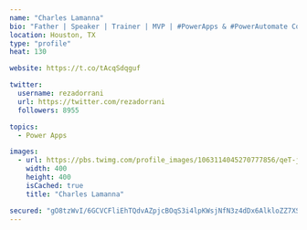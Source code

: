 ```yaml
---
name: "Charles Lamanna"
bio: "Father | Speaker | Trainer | MVP | #PowerApps & #PowerAutomate Community Super User | YouTuber Right-pointing triangle http://youtube.com/c/rezadorrani | Learn - Share - Clockwise rightwards and leftwards open circle arrows"
location: Houston, TX
type: "profile"
heat: 130

website: https://t.co/tAcqSdqguf

twitter:
  username: rezadorrani
  url: https://twitter.com/rezadorrani
  followers: 8955

topics:
  - Power Apps

images:
  - url: https://pbs.twimg.com/profile_images/1063114045270777856/qeT-jpWr_400x400.jpg
    width: 400
    height: 400
    isCached: true
    title: "Charles Lamanna"

secured: "gO8tzWvI/6GCVCFliEhTQdvAZpjcBOqS3i4lpKWsjNfN3z4dDx6AlkloZZ7XSr0oLJ3i0rSZAYmu4ydm+Fjd+bDXeQLG07bMxrwdtX/y7UsQxvbd4gp4o4Ki5tegNYgMHevsm3cwadpo9hL0N/Kj9QBvbsuNDYqaaPlR7oC4gSqJi57mNsnB1qAgwYXCOq+ZXSpqz4ORqxwrSpsVeOjGuqv9L1pQFjXDgquFDg3eMHhYhn3R0pk3lTd2dfBZ/i8q+kcY25YK9BQrWufjdFkyDJT6QC8iQdezbQuP7kmZAlSnnKHg7OvUeSgex8iJR5tqwohStYdFQokZ74C6b9GKrOTitRzcEo66WLCut9s7Y3qCu8kZnW3+OvecD0xt6b6kvJzTF3HR3HB0IOerycYwlROOSI1ZM7MiliDFBBczejw=;yTn6un0VVk49Vz/1oTSl/w=="
---
```


